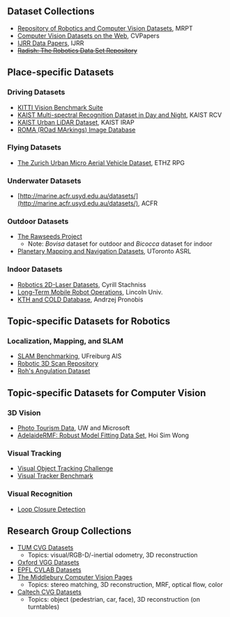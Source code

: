 ## Dataset Collections
* [Repository of Robotics and Computer Vision Datasets](https://www.mrpt.org/robotics_datasets), MRPT
* [Computer Vision Datasets on the Web](http://www.cvpapers.com/datasets.html), CVPapers
* [IJRR Data Papers](http://journals.sagepub.com/topic/collections/ijr-3-datapapers/ijr), IJRR
* ~~[Radish: The Robotics Data Set Repository](http://radish.sourceforge.net/)~~


## Place-specific Datasets
### Driving Datasets
* [KITTI Vision Benchmark Suite](http://www.cvlibs.net/datasets/kitti/)
* [KAIST Multi-spectral Recognition Dataset in Day and Night](https://sites.google.com/view/multispectral/), KAIST RCV
* [KAIST Urban LiDAR Dataset](http://irap.kaist.ac.kr/dataset/), KAIST IRAP
* [ROMA (ROad MArkings) Image Database](http://perso.lcpc.fr/tarel.jean-philippe/bdd/)

### Flying Datasets
* [The Zurich Urban Micro Aerial Vehicle Dataset](http://rpg.ifi.uzh.ch/zurichmavdataset.html), ETHZ RPG

### Underwater Datasets
* [http://marine.acfr.usyd.edu.au/datasets/](http://marine.acfr.usyd.edu.au/datasets/), ACFR

### Outdoor Datasets
* [The Rawseeds Project](http://www.rawseeds.org/)
  * Note: _Bovisa_ dataset for outdoor and _Bicocca_ dataset for indoor
* [Planetary Mapping and Navigation Datasets](http://asrl.utias.utoronto.ca/datasets/), UToronto ASRL

### Indoor Datasets
* [Robotics 2D-Laser Datasets](http://www.ipb.uni-bonn.de/datasets/), Cyrill Stachniss
* [Long-Term Mobile Robot Operations](http://robotics.researchdata.lncn.eu/), Lincoln Univ.
* [KTH and COLD Database](https://www.pronobis.pro/#data), Andrzej Pronobis


## Topic-specific Datasets for Robotics
### Localization, Mapping, and SLAM
* [SLAM Benchmarking](http://ais.informatik.uni-freiburg.de/slamevaluation/), UFreiburg AIS
* [Robotic 3D Scan Repository](http://kos.informatik.uni-osnabrueck.de/3Dscans/)
* [Roh's Angulation Dataset](https://github.com/sunglok/TriangulationToolbox/tree/master/dataset_roh)


## Topic-specific Datasets for Computer Vision
### 3D Vision
* [Photo Tourism Data](http://phototour.cs.washington.edu/), UW and Microsoft
* [AdelaideRMF: Robust Model Fitting Data Set](https://cs.adelaide.edu.au/~hwong/doku.php?id=data), Hoi Sim Wong

### Visual Tracking
* [Visual Object Tracking Challenge](http://www.votchallenge.net/)
* [Visual Tracker Benchmark](http://cvlab.hanyang.ac.kr/tracker_benchmark/)

### Visual Recognition
* [Loop Closure Detection](http://cogrob.ensta-paristech.fr/loopclosure.html)


## Research Group Collections
* [TUM CVG Datasets](https://vision.in.tum.de/data/datasets)
  * Topics: visual/RGB-D/-inertial odometry, 3D reconstruction
* [Oxford VGG Datasets](http://www.robots.ox.ac.uk/~vgg/data/)
* [EPFL CVLAB Datasets](https://cvlab.epfl.ch/data)
* [The Middlebury Computer Vision Pages](http://vision.middlebury.edu/)
  * Topics: stereo matching, 3D reconstruction, MRF, optical flow, color
* [Caltech CVG Datasets](http://www.vision.caltech.edu/archive.html)
  * Topics: object (pedestrian, car, face), 3D reconstruction (on turntables)
